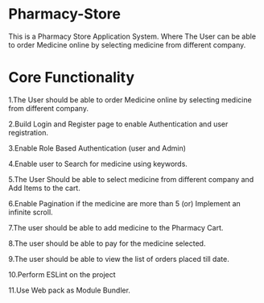 # Pharmacy-Store
This is a Pharmacy Store Application System.         Where The User can be able to order Medicine online by selecting medicine from different company.                         
# Core Functionality
1.The User should be able to order Medicine online by selecting medicine from different company.

2.Build Login and Register page to enable Authentication and user registration. 

3.Enable Role Based Authentication (user and Admin)

4.Enable user to Search for medicine using keywords.

5.The User Should be able to select medicine from different company and Add Items to the cart.

6.Enable Pagination if the medicine are more than 5 (or) Implement an infinite scroll.

7.The user should be able to add medicine to the Pharmacy Cart.

8.The user should be able to pay for the medicine selected.

9.The user should be able to view the list of orders placed till date.

10.Perform ESLint on the project

11.Use Web pack as Module Bundler.
